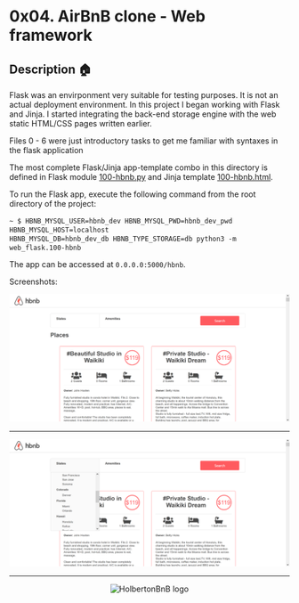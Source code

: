 # 0x04. AirBnB clone - Web framework

## Description :house:
Flask was an envirponment very suitable for testing purposes. It is not an actual deployment environment.
In this project I began working with Flask
and Jinja. I started integrating the back-end storage engine
with the web static HTML/CSS pages written earlier.

Files 0 - 6 were just introductory tasks to get me familiar with syntaxes in the flask application

The most complete Flask/Jinja app-template combo in this directory is defined
in Flask module [100-hbnb.py](./100-hbnb.py) and Jinja template
[100-hbnb.html](./100-hbnb.html).

To run the Flask app, execute the following command from the root directory
of the project:

```
~ $ HBNB_MYSQL_USER=hbnb_dev HBNB_MYSQL_PWD=hbnb_dev_pwd HBNB_MYSQL_HOST=localhost
HBNB_MYSQL_DB=hbnb_dev_db HBNB_TYPE_STORAGE=db python3 -m web_flask.100-hbnb
```

The app can be accessed at `0.0.0.0:5000/hbnb`.

Screenshots:
<p align="center">
  <img src="https://github.com/betiniakarandut/AirBnB_clone_v2/blob/master/assets/hbnb_screenshot_0.png"
       alt="HolbertonBnB logo">
</p>

---

<p align="center">
  <img src="https://github.com/betiniakarandut/AirBnB_clone_v2/blob/master/assets/hbnb_screenshot_1.png"
       alt="HolbertonBnB logo">
</p>

---

<p align="center">
  <img src="https://github.com/betiniakarandut/AirBnB_clone_v2/blob/master/assets/hbnb_screenshot_2.png"
       alt="HolbertonBnB logo">
</p>
